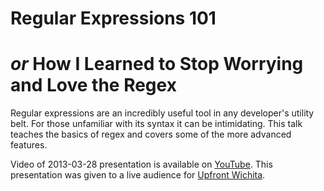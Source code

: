 Regular Expressions 101
=======================
_or_
How I Learned to Stop Worrying and Love the Regex
=================================================

Regular expressions are an incredibly useful tool in any developer's utility belt. For those unfamiliar with its syntax it can be intimidating. This talk teaches the basics of regex and covers some of the more advanced features.

Video of 2013-03-28 presentation is available on [YouTube]( http://youtu.be/4LnyHF8dnIk ).
This presentation was given to a live audience for [Upfront Wichita](http://upfrontwichita.com).
